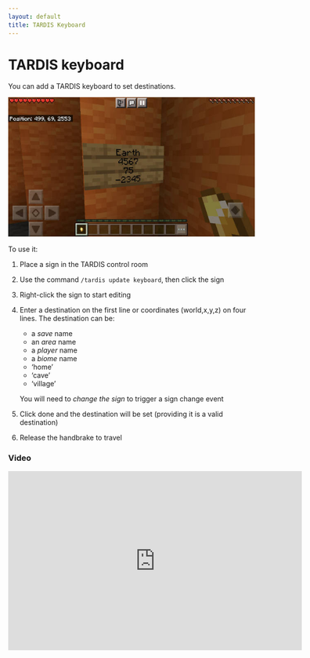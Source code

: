 ```yaml
---
layout: default
title: TARDIS Keyboard
---
```


# TARDIS keyboard

You can add a TARDIS keyboard to set destinations.

![Keyboard sign](images/docs/keyboard.jpg)

To use it:

1. Place a sign in the TARDIS control room
2. Use the command `/tardis update keyboard`, then click the sign
3. Right-click the sign to start editing
4. Enter a destination on the first line or coordinates (world,x,y,z) on four lines. The destination can be:
   * a _save_ name
   * an _area_ name
   * a _player_ name
   * a _biome_ name
   * ‘home’
   * ‘cave’
   * ‘village’

   You will need to _change the sign_ to trigger a sign change event
5. Click done and the destination will be set (providing it is a valid destination)
6. Release the handbrake to travel

### Video

<iframe src="https://player.vimeo.com/video/66056277#t=16s" width="600" height="365" frameborder="0" webkitallowfullscreen mozallowfullscreen allowfullscreen></iframe>
